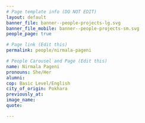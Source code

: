 ```yaml
---
# Page template info (DO NOT EDIT)
layout: default
banner_file: banner--people-projects-lg.svg
banner_file_mobile: banner--people-projects-sm.svg
people_page: true

# Page link (Edit this)
permalink: people/nirmala-pageni

# People Carousel and Page (Edit this)
name: Nirmala Pageni
pronouns: She/Her
alumni: 
cop: Basic Level/English
city_of_origin: Pokhara
previously_at: 
image_name:
quote: 

---
```

